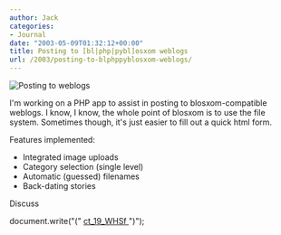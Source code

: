 ```yaml
---
author: Jack
categories:
- Journal
date: "2003-05-09T01:32:12+00:00"
title: Posting to [bl|php|pybl]osxom weblogs
url: /2003/posting-to-blphppyblosxom-weblogs/
---
```


![Posting to weblogs][1]

I'm working on a PHP app to assist in posting to blosxom-compatible weblogs. I know, I know, the whole point of blosxom is to use the file system. Sometimes though, it's just easier to fill out a quick html form.

Features implemented:
  


  * Integrated image uploads
  * Category selection (single level)
  * Automatic (guessed) filenames
  * Back-dating stories

Discuss </p> 

document.write("("  <ins>ct_19_WHSf </ins> ")");
  

  
</a>

 [1]: images/blog/blosxom.gif